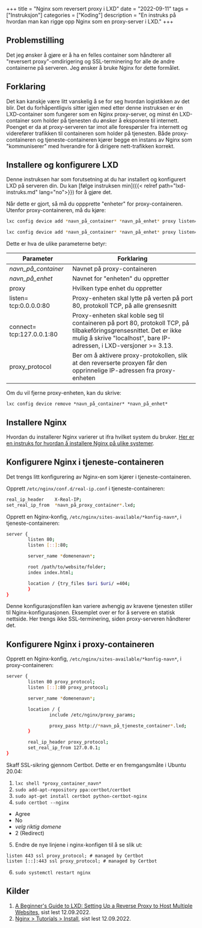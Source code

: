 +++
title = "Nginx som reversert proxy i LXD"
date = "2022-09-11"
tags = ["Instruksjon"]
categories = ["Koding"]
description = "En instruks på hvordan man kan rigge opp Nginx som en proxy-server i LXD."
+++

## Problemstilling

Det jeg ønsker å gjøre er å ha en felles container som håndterer all "reversert proxy"-omdirigering 
og SSL-terminering for alle de andre containerne på serveren. Jeg ønsker å bruke Nginx for dette 
formålet. 

## Forklaring

Det kan kanskje være litt vanskelig å se for seg hvordan logistikken av det blir. Det du forhåpentligvis 
sitter igjen med etter denne instruksen er én LXD-container som fungerer som en Nginx proxy-server, og 
minst én LXD-container som holder på tjenesten du ønsker å eksponere til internett. Poenget er da at
proxy-serveren tar imot alle forespørsler fra internett og viderefører trafikken til containeren som
holder på tjenesten. Både proxy-containeren og tjeneste-containeren kjører begge en instans av Nginx
som "kommuniserer" med hverandre for å dirigere nett-trafikken korrekt.

## Installere og konfigurere LXD

Denne instruksen har som forutsetning at du har installert og konfigurert LXD på serveren din. Du 
kan [følge instruksen min]({{< relref path="lxd-instruks.md" lang="no">}}) for å gjøre det.

Når dette er gjort, så må du oppprette "enheter" for proxy-containeren. Utenfor proxy-containeren, må du kjøre:

```bash
lxc config device add *navn_på_container* *navn_på_enhet* proxy listen=tcp:0.0.0.0:80 connect=tcp:127.0.0.1:80 proxy_protocol=true

lxc config device add *navn_på_container* *navn_på_enhet* proxy listen=tcp:0.0.0.0:443 connect=tcp:127.0.0.1:443 proxy_protocol=true
```

Dette er hva de ulike parameterne betyr:

| Parameter                              | Forklaring                                                                                                             |
| -------------------------------------- | ---------------------------------------------------------------------------------------------------------------------- |
| *navn_på_container*                    | Navnet på proxy-containeren                                                                                            |
| *navn_på_enhet*                        | Navnet for "enheten" du oppretter                                                                                      |
| proxy                                  | Hvilken type enhet du oppretter                                                                                        |
| listen= tcp:0.0.0.0:80                  | Proxy-enheten skal lytte på verten på port 80, protokoll TCP, på alle grensesnitt                                      |
| connect= tcp:127.0.0.1:80 &nbsp; &nbsp; | Proxy-enheten skal koble seg til containeren på port 80, protokoll TCP, på tilbakefôringsgrensesnittet. Det er ikke mulig å skrive "localhost", bare IP-adressen, i LXD-versjoner >= 3.13. |
| proxy_protocol                         | Ber om å aktivere proxy-protokollen, slik at den reverserte proxyen får den opprinnelige IP-adressen fra proxy-enheten |

Om du vil fjerne proxy-enheten, kan du skrive: 

`lxc config device remove *navn_på_container* *navn_på_enhet*`

## Installere Nginx

Hvordan du installerer Nginx varierer ut ifra hvilket system du bruker. 
[Her er en instruks for hvordan å installere Nginx på ulike systemer](https://www.nginx.com/resources/wiki/start/topics/tutorials/install/). 

## Konfigurere Nginx i tjeneste-containeren

Det trengs litt konfigurering av Nginx-en som kjører i tjeneste-containeren.

Opprett `/etc/nginx/conf.d/real-ip.conf` i tjeneste-containeren:

```sh
real_ip_header    X-Real-IP;
set_real_ip_from  *navn_på_proxy_container*.lxd;
```	

Opprett en Nginx-konfig, `/etc/nginx/sites-available/*konfig-navn*`, i tjeneste-containeren:

```sh
server {
        listen 80;
        listen [::]:80;

        server_name *domenenavn*;

        root /path/to/website/folder;
        index index.html;

        location / {try_files $uri $uri/ =404;
        }	
}
```

Denne konfigurasjonsfilen kan variere avhengig av kravene tjenesten stiller til Nginx-konfigurasjonen. 
Eksemplet over er for å servere en statisk nettside. Her trengs ikke SSL-terminering, siden proxy-serveren håndterer det.

## Konfigurere Nginx i proxy-containeren

Opprett en Nginx-konfig, `/etc/nginx/sites-available/*konfig-navn*`, i proxy-containeren:

```sh
server {
        listen 80 proxy_protocol;
        listen [::]:80 proxy_protocol;

        server_name *domenenavn*;

        location / {
                include /etc/nginx/proxy_params;

                proxy_pass http://*navn_på_tjeneste_container*.lxd;
        }

        real_ip_header proxy_protocol;
        set_real_ip_from 127.0.0.1;
}
```

Skaff SSL-sikring gjennom Certbot. Dette er en fremgangsmåte i Ubuntu 20.04:

1. `lxc shell *proxy_container_navn*`
2. `sudo add-apt-repository ppa:certbot/certbot`
3. `sudo apt-get install certbot python-certbot-nginx`
4. `sudo certbot --nginx`
  - Agree
  - No
  - *velg riktig domene*
  - 2 (Redirect)
5. Endre de nye linjene i nginx-konfigen til å se slik ut:

```
listen 443 ssl proxy_protocol; # managed by Certbot
listen [::]:443 ssl proxy_protocol; # managed by Certbot
```

6. `sudo systemctl restart nginx`

## Kilder

1. [A Beginner's Guide to LXD: Setting Up a Reverse Proxy to Host Multiple Websites](https://www.linode.com/docs/guides/beginners-guide-to-lxd-reverse-proxy/), sist lest 12.09.2022.
2. [Nginx > Tutorials > Install](https://www.nginx.com/resources/wiki/start/topics/tutorials/install/), sist lest 12.09.2022.
